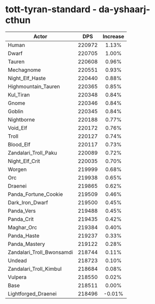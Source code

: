 # tott-tyran-standard - da-yshaarj-cthun
| Actor | DPS | Increase |
|---|:---:|:---:|
|Human|220972|1.13%|
|Dwarf|220705|1.00%|
|Tauren|220608|0.96%|
|Mechagnome|220551|0.93%|
|Night_Elf_Haste|220440|0.88%|
|Highmountain_Tauren|220365|0.85%|
|Kul_Tiran|220348|0.84%|
|Gnome|220346|0.84%|
|Goblin|220345|0.84%|
|Nightborne|220188|0.77%|
|Void_Elf|220172|0.76%|
|Troll|220127|0.74%|
|Blood_Elf|220117|0.73%|
|Zandalari_Troll_Paku|220089|0.72%|
|Night_Elf_Crit|220035|0.70%|
|Worgen|219999|0.68%|
|Orc|219938|0.65%|
|Draenei|219865|0.62%|
|Panda_Fortune_Cookie|219509|0.46%|
|Dark_Iron_Dwarf|219500|0.45%|
|Panda_Vers|219488|0.45%|
|Panda_Crit|219435|0.42%|
|Maghar_Orc|219384|0.40%|
|Panda_Haste|219237|0.33%|
|Panda_Mastery|219122|0.28%|
|Zandalari_Troll_Bwonsamdi|218744|0.11%|
|Undead|218723|0.10%|
|Zandalari_Troll_Kimbul|218684|0.08%|
|Vulpera|218550|0.02%|
|Base|218511|0.00%|
|Lightforged_Draenei|218496|-0.01%|

